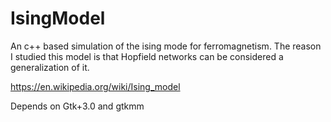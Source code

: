 # IsingModel
An c++ based simulation of the ising mode for ferromagnetism.  The reason I studied this model is that Hopfield networks can be considered a
generalization of it.

https://en.wikipedia.org/wiki/Ising_model

Depends on Gtk+3.0 and gtkmm
